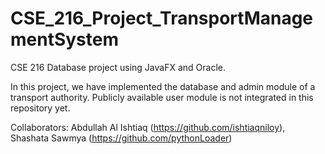 # CSE_216_Project_TransportManagementSystem
CSE 216 Database project using JavaFX and Oracle.

In this project, we have implemented the database and admin module of a transport authority. Publicly available user module is not integrated in this repository yet.

Collaborators:  Abdullah Al Ishtiaq (https://github.com/ishtiaqniloy),
                Shashata Sawmya (https://github.com/pythonLoader)

